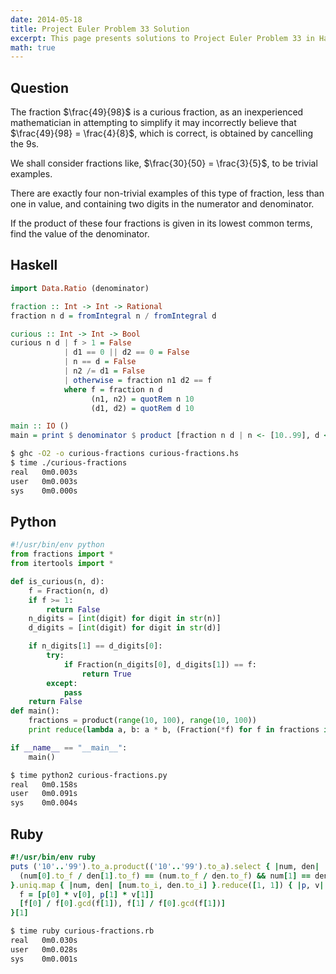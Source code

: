 ```yaml
---
date: 2014-05-18
title: Project Euler Problem 33 Solution
excerpt: This page presents solutions to Project Euler Problem 33 in Haskell, Python and Ruby.
math: true
---
```



## Question

The fraction $\frac{49}{98}$ is a curious fraction, as an inexperienced 
mathematician in attempting to simplify it may incorrectly 
believe that $\frac{49}{98} = \frac{4}{8}$, which is correct, is obtained by 
cancelling the 9s.

We shall consider fractions like, $\frac{30}{50} = \frac{3}{5}$, to be trivial 
examples.

There are exactly four non-trivial examples of this type of 
fraction, less than one in value, and containing two digits 
in the numerator and denominator.

If the product of these four fractions is given in its lowest 
common terms, find the value of the denominator.






## Haskell

```haskell
import Data.Ratio (denominator)

fraction :: Int -> Int -> Rational
fraction n d = fromIntegral n / fromIntegral d

curious :: Int -> Int -> Bool
curious n d | f > 1 = False
            | d1 == 0 || d2 == 0 = False
            | n == d = False
            | n2 /= d1 = False
            | otherwise = fraction n1 d2 == f
            where f = fraction n d
                  (n1, n2) = quotRem n 10
                  (d1, d2) = quotRem d 10

main :: IO ()
main = print $ denominator $ product [fraction n d | n <- [10..99], d <- [10..99], curious n d]
```


```bash
$ ghc -O2 -o curious-fractions curious-fractions.hs
$ time ./curious-fractions
real   0m0.003s
user   0m0.003s
sys    0m0.000s
```



## Python

```python
#!/usr/bin/env python
from fractions import *
from itertools import *

def is_curious(n, d):
    f = Fraction(n, d)
    if f >= 1:
        return False
    n_digits = [int(digit) for digit in str(n)]
    d_digits = [int(digit) for digit in str(d)]

    if n_digits[1] == d_digits[0]:
        try:
            if Fraction(n_digits[0], d_digits[1]) == f:
                return True
        except:
            pass
    return False
def main():
    fractions = product(range(10, 100), range(10, 100))
    print reduce(lambda a, b: a * b, (Fraction(*f) for f in fractions if is_curious(*f))).denominator

if __name__ == "__main__":
    main()
```


```bash
$ time python2 curious-fractions.py
real   0m0.158s
user   0m0.091s
sys    0m0.004s
```



## Ruby

```ruby
#!/usr/bin/env ruby
puts ('10'..'99').to_a.product(('10'..'99').to_a).select { |num, den|
  (num[0].to_f / den[1].to_f) == (num.to_f / den.to_f) && num[1] == den[0] && num[1] != den[1]
}.uniq.map { |num, den| [num.to_i, den.to_i] }.reduce([1, 1]) { |p, v|
  f = [p[0] * v[0], p[1] * v[1]]
  [f[0] / f[0].gcd(f[1]), f[1] / f[0].gcd(f[1])]
}[1]
```


```bash
$ time ruby curious-fractions.rb
real   0m0.030s
user   0m0.028s
sys    0m0.001s
```


